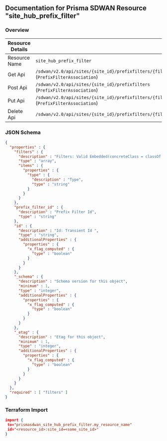 ## Documentation for Prisma SDWAN Resource "site_hub_prefix_filter"

### Overview

| Resource Details | |
| ------------- | ------------- |
| Resource Name | `site_hub_prefix_filter` |
| Get Api  | `/sdwan/v2.0/api/sites/{site_id}/prefixfilters/{filter_id}` (`PrefixFilterAssociation`) |
| Post Api  | `/sdwan/v2.0/api/sites/{site_id}/prefixfilters` (`PrefixFilterAssociation`) |
| Put Api  | `/sdwan/v2.0/api/sites/{site_id}/prefixfilters/{filter_id}` (`PrefixFilterAssociation`) |
| Delete Api  | `/sdwan/v2.0/api/sites/{site_id}/prefixfilters/{filter_id}` |


### JSON Schema

```json
{
  "properties" : {
    "filters" : {
      "description" : "Filters: Valid Embedded(concreteClass = classOf[Object], value = .) Required(PREFIXFILTER_REQUIRED) Valid ",
      "type" : "array",
      "items" : {
        "properties" : {
          "type" : {
            "description" : "Type",
            "type" : "string"
          }
        }
      }
    },
    "prefix_filter_id" : {
      "description" : "Prefix Filter Id",
      "type" : "string"
    },
    "id" : {
      "description" : "Id: Transient Id ",
      "type" : "string",
      "additionalProperties" : {
        "properties" : {
          "x_flag_computed" : {
            "type" : "boolean"
          }
        }
      }
    },
    "_schema" : {
      "description" : "Schema version for this object",
      "minimum" : 1,
      "type" : "integer",
      "additionalProperties" : {
        "properties" : {
          "x_flag_computed" : {
            "type" : "boolean"
          }
        }
      }
    },
    "_etag" : {
      "description" : "Etag for this object",
      "minimum" : 1,
      "type" : "integer",
      "additionalProperties" : {
        "properties" : {
          "x_flag_computed" : {
            "type" : "boolean"
          }
        }
      }
    }
  },
  "required" : [ "filters" ]
}
```

### Terraform Import
```json
import {
 to="prismasdwan_site_hub_prefix_filter.my_resource_name"
 id="<resource_id>:site_id=<some_site_id>"
}
```


